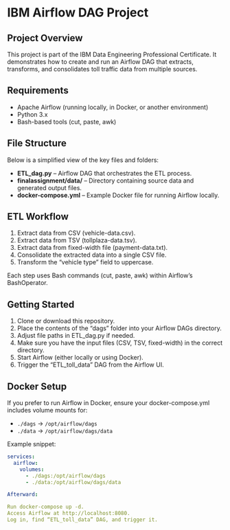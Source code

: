 # IBM Airflow DAG Project

## Project Overview
This project is part of the IBM Data Engineering Professional Certificate. It demonstrates how to create and run an Airflow DAG that extracts, transforms, and consolidates toll traffic data from multiple sources.

## Requirements
- Apache Airflow (running locally, in Docker, or another environment)
- Python 3.x
- Bash-based tools (cut, paste, awk)

## File Structure
Below is a simplified view of the key files and folders:


- **ETL_dag.py** – Airflow DAG that orchestrates the ETL process.
- **finalassignment/data/** – Directory containing source data and generated output files.
- **docker-compose.yml** – Example Docker file for running Airflow locally.

## ETL Workflow
1. Extract data from CSV (vehicle-data.csv).
2. Extract data from TSV (tollplaza-data.tsv).
3. Extract data from fixed-width file (payment-data.txt).
4. Consolidate the extracted data into a single CSV file.
5. Transform the “vehicle type” field to uppercase.

Each step uses Bash commands (cut, paste, awk) within Airflow’s BashOperator.

## Getting Started
1. Clone or download this repository.
2. Place the contents of the “dags” folder into your Airflow DAGs directory.
3. Adjust file paths in ETL_dag.py if needed.
4. Make sure you have the input files (CSV, TSV, fixed-width) in the correct directory.
5. Start Airflow (either locally or using Docker).
6. Trigger the “ETL_toll_data” DAG from the Airflow UI.

## Docker Setup
If you prefer to run Airflow in Docker, ensure your docker-compose.yml includes volume mounts for:
- `./dags` → `/opt/airflow/dags`
- `./data` → `/opt/airflow/dags/data`

Example snippet:
```yaml
services:
  airflow:
    volumes:
      - ./dags:/opt/airflow/dags
      - ./data:/opt/airflow/dags/data

Afterward:

Run docker-compose up -d.
Access Airflow at http://localhost:8080.
Log in, find “ETL_toll_data” DAG, and trigger it.

